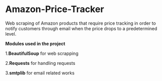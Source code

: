 # Amazon-Price-Tracker

Web scraping of Amazon products that require price tracking in order to notify customers through email when the price drops to a predetermined level.

**Modules used in the project**

1.**BeautifulSoup** for web scrapping

2.**Requests** for handling requests

3.**smtplib** for email related works
